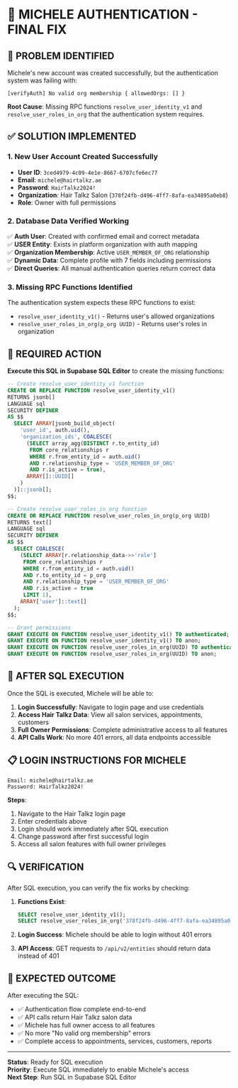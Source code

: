# 🔧 MICHELE AUTHENTICATION - FINAL FIX

## 🎯 PROBLEM IDENTIFIED

Michele's new account was created successfully, but the authentication system was failing with:
```
[verifyAuth] No valid org membership { allowedOrgs: [] }
```

**Root Cause**: Missing RPC functions `resolve_user_identity_v1` and `resolve_user_roles_in_org` that the authentication system requires.

## ✅ SOLUTION IMPLEMENTED

### 1. **New User Account Created Successfully**
- **User ID**: `3ced4979-4c09-4e1e-8667-6707cfe6ec77`
- **Email**: `michele@hairtalkz.ae`
- **Password**: `HairTalkz2024!`
- **Organization**: Hair Talkz Salon (`378f24fb-d496-4ff7-8afa-ea34895a0eb8`)
- **Role**: Owner with full permissions

### 2. **Database Data Verified Working**
✅ **Auth User**: Created with confirmed email and correct metadata  
✅ **USER Entity**: Exists in platform organization with auth mapping  
✅ **Organization Membership**: Active `USER_MEMBER_OF_ORG` relationship  
✅ **Dynamic Data**: Complete profile with 7 fields including permissions  
✅ **Direct Queries**: All manual authentication queries return correct data  

### 3. **Missing RPC Functions Identified**
The authentication system expects these RPC functions to exist:
- `resolve_user_identity_v1()` - Returns user's allowed organizations
- `resolve_user_roles_in_org(p_org UUID)` - Returns user's roles in organization

## 🔧 REQUIRED ACTION

**Execute this SQL in Supabase SQL Editor** to create the missing functions:

```sql
-- Create resolve_user_identity_v1 function
CREATE OR REPLACE FUNCTION resolve_user_identity_v1()
RETURNS jsonb[]
LANGUAGE sql
SECURITY DEFINER
AS $$
  SELECT ARRAY[jsonb_build_object(
    'user_id', auth.uid(),
    'organization_ids', COALESCE(
      (SELECT array_agg(DISTINCT r.to_entity_id)
       FROM core_relationships r
       WHERE r.from_entity_id = auth.uid()
       AND r.relationship_type = 'USER_MEMBER_OF_ORG'
       AND r.is_active = true),
      ARRAY[]::UUID[]
    )
  )]::jsonb[];
$$;

-- Create resolve_user_roles_in_org function
CREATE OR REPLACE FUNCTION resolve_user_roles_in_org(p_org UUID)
RETURNS text[]
LANGUAGE sql
SECURITY DEFINER
AS $$
  SELECT COALESCE(
    (SELECT ARRAY[r.relationship_data->>'role']
     FROM core_relationships r
     WHERE r.from_entity_id = auth.uid()
     AND r.to_entity_id = p_org
     AND r.relationship_type = 'USER_MEMBER_OF_ORG'
     AND r.is_active = true
     LIMIT 1),
    ARRAY['user']::text[]
  );
$$;

-- Grant permissions
GRANT EXECUTE ON FUNCTION resolve_user_identity_v1() TO authenticated;
GRANT EXECUTE ON FUNCTION resolve_user_identity_v1() TO anon;
GRANT EXECUTE ON FUNCTION resolve_user_roles_in_org(UUID) TO authenticated;
GRANT EXECUTE ON FUNCTION resolve_user_roles_in_org(UUID) TO anon;
```

## 🚀 AFTER SQL EXECUTION

Once the SQL is executed, Michele will be able to:

1. **Login Successfully**: Navigate to login page and use credentials
2. **Access Hair Talkz Data**: View all salon services, appointments, customers
3. **Full Owner Permissions**: Complete administrative access to all features
4. **API Calls Work**: No more 401 errors, all data endpoints accessible

## 📋 LOGIN INSTRUCTIONS FOR MICHELE

```
Email: michele@hairtalkz.ae
Password: HairTalkz2024!
```

**Steps**:
1. Navigate to the Hair Talkz login page
2. Enter credentials above
3. Login should work immediately after SQL execution
4. Change password after first successful login
5. Access all salon features with full owner privileges

## 🔍 VERIFICATION

After SQL execution, you can verify the fix works by checking:

1. **Functions Exist**: 
   ```sql
   SELECT resolve_user_identity_v1();
   SELECT resolve_user_roles_in_org('378f24fb-d496-4ff7-8afa-ea34895a0eb8'::UUID);
   ```

2. **Login Success**: Michele should be able to login without 401 errors

3. **API Access**: GET requests to `/api/v2/entities` should return data instead of 401

## 🎉 EXPECTED OUTCOME

After executing the SQL:
- ✅ Authentication flow complete end-to-end
- ✅ API calls return Hair Talkz salon data
- ✅ Michele has full owner access to all features
- ✅ No more "No valid org membership" errors
- ✅ Complete access to appointments, services, customers, reports

---

**Status**: Ready for SQL execution  
**Priority**: Execute SQL immediately to enable Michele's access  
**Next Step**: Run SQL in Supabase SQL Editor